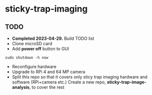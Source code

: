 # sticky-trap-imaging

## TODO

* **Completed 2023-04-29.** Build TODO list
* Clone microSD card
* Add **power off** button to GUI
```
sudo shutdown -h now
```
* Reconfigure hardware
* Upgrade to RPi 4 and 64 MP camera
* Split this repo so that it covers only sticy trap imaging hardware and software (RPi+camera etc.) Create a new repo, **sticky-trap-image-analysis**, to cover the rest
